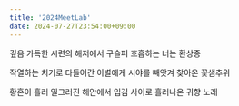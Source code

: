 ```yaml
---
title: '2024MeetLab'
date: 2024-07-27T23:54:00+09:00
---
```


깊음 가득한 시련의 해저에서
구슬피 호흡하는 너는 환상종

작열하는 치기로 타들어간 이별에게
시야를 빼앗겨 찾아온 꽃샘추위

황혼이 흘러 일그러진 해안에서
입김 사이로 흘러나온 귀향 노래
